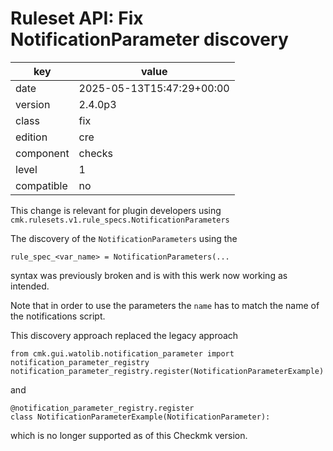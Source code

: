 [//]: # (werk v2)
# Ruleset API: Fix NotificationParameter discovery

key        | value
---------- | ---
date       | 2025-05-13T15:47:29+00:00
version    | 2.4.0p3
class      | fix
edition    | cre
component  | checks
level      | 1
compatible | no

This change is relevant for plugin developers using `cmk.rulesets.v1.rule_specs.NotificationParameters`

The discovery of the `NotificationParameters` using the
```
rule_spec_<var_name> = NotificationParameters(...
```
syntax was previously broken and is with this werk now working as intended.

Note that in order to use the parameters the `name` has to match the name of the notifications script.

This discovery approach replaced the legacy approach
```
from cmk.gui.watolib.notification_parameter import notification_parameter_registry
notification_parameter_registry.register(NotificationParameterExample)
```
and
```
@notification_parameter_registry.register
class NotificationParameterExample(NotificationParameter):
```
which is no longer supported as of this Checkmk version.
